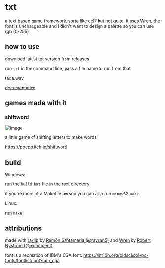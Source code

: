 # txt
a text based game framework, sorta like [cel7](https://rxi.itch.io/cel7) but not quite. it uses [Wren](https://wren.io/), the font is unchangeable and I didn't want to design a palette so you can use rgb (0-255)

## how to use

download latest txt version from releases

run `txt` in the command line, pass a file name to run from that

tada.wav

[documentation](/api.md)

## games made with it

### shiftword
![image](https://github.com/user-attachments/assets/3678a830-3717-4382-8503-79aab9771f31)

a little game of shifting letters to make words

https://ppepp.itch.io/shiftword

## build

Windows:

run the `build.bat` file in the root directory

if you're more of a Makefile person you can also run `mingw32-make`

Linux:

run `make`

## attributions

made with [raylib](https://raylib.com/) by [Ramón Santamaria (@raysan5)](https://twitter.com/raysan5) and [Wren](https://wren.io) by [Robert Nystrom (@munificent)](https://stuffwithstuff.com/)

font is a recreation of IBM's CGA font: https://int10h.org/oldschool-pc-fonts/fontlist/font?ibm_cga
